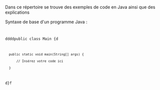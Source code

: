 Dans ce répertoire se trouve des exemples de code en Java ainsi que des explications

Syntaxe de base d'un programme Java :
<code>
  
  ddddpublic class Main {d
  
      public static void main(String[] args) {
  
          // Insérez votre code ici
      
      }
  
  d}f
  
</code>
